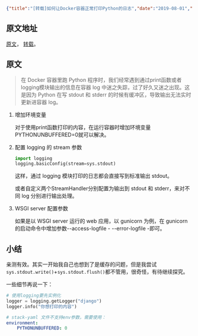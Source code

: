 ```json lw-blog-meta
{"title":"[转载]如何让Docker容器正常打印Python的日志","date":"2019-08-01","brev":"在本地通过Swarm进行完整的容器部署调试。但是非常诡异的事情出现了，Django中的print就是打印不出来。","tags":["Docker"]}
```



## 原文地址

[原文](https://farer.org/2017/10/09/python-log-in-docker-container/)，
[转载](https://www.jianshu.com/p/61ea6bd09daa)。

## 原文

> 在 Docker 容器里跑 Python 程序时，我们经常遇到通过print函数或者logging模块输出的信息在容器 log 中迷之失踪，过了好久又迷之出现。这是因为 Python 在写 stdout 和 stderr 的时候有缓冲区，导致输出无法实时更新进容器 log。

1. 增加环境变量

    对于使用print函数打印的内容，在运行容器时增加环境变量PYTHONUNBUFFERED=0就可以解决。

2. 配置 logging 的 stream 参数

    ```python
    import logging
    logging.basicConfig(stream=sys.stdout)
    ```

    这样，通过 logging 模块打印的日志都会直接写到标准输出 stdout。

    或者自定义两个StreamHandler分别配置为输出到 stdout 和 stderr，来对不同 log 分别进行输出处理。

3. WSGI server 配置参数

    如果是以 WSGI server 运行的 web 应用，以 gunicorn 为例，在 gunicorn 的启动命令中增加参数--access-logfile - --error-logfile -即可。

## 小结

亲测有效。其实一开始我自己也想到了是缓存的问题，但是我尝试`sys.stdout.write()`+`sys.stdout.flush()`都不管用，很奇怪，有待继续探究。

一些细节再说一下：

```python
# 使用logging要先实例化
logger = logging.getLogger("django")
logger.info("你想打印的内容")
```

```yaml
# stack-yaml 文件不支持env参数，需要使用：
environment:
    PYTHONUNBUFFERED: 0
```